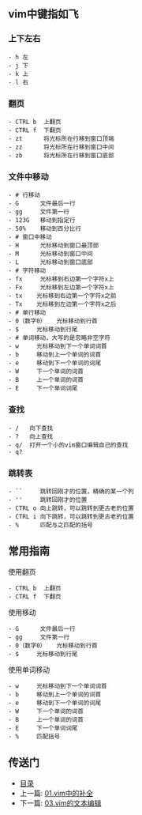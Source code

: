 ## vim中键指如飞

### 上下左右

```
- h 左
- j 下
- k 上
- l 右
```

### 翻页

```
- CTRL b  上翻页
- CTRL f  下翻页
- zt      将光标所在行移到窗口顶端
- zz      将光标所在行移到窗口中间
- zb      将光标所在行移到窗口底部
```

### 文件中移动

```
- # 行移动
- G      文件最后一行
- gg     文件第一行
- 123G   移动到指定行
- 50%    移动到百分比行
- # 窗口中移动
- H      光标移动到窗口最顶部
- M      光标移动到窗口中间
- L      光标移动到窗口底部
- # 字符移动
- fx     光标移到右边第一个字符x上
- Fx     光标移到左边第一个字符x上
- tx    光标移到右边第一个字符x之前
- Tx    光标移到左边第一个字符x之后
- # 单行移动
- 0（数字0）   光标移动到行首
- $     光标移动到行尾
- # 单词移动，大写的是忽略非空字符
- w     光标移动到下一个单词词首
- b     移动到上一个单词的词首
- e     移动到下一个单词的词尾
- W     下一个单词的词首
- B     上一个单词的词首
- E     下一个单词词尾
```

### 查找

```
- /   向下查找
- ?   向上查找
- q/  打开一个小的vim窗口编辑自己的查找
- q?
```

### 跳转表

```
- ``     跳转回刚才的位置，精确的某一个列
- ''     跳转回刚才的位置
- CTRL o 向上跳转，可以跳转到更古老的位置
- CTRL i 向下跳转，可以跳转到更古老的位置
- %      匹配与之匹配的括号
```

## 常用指南

使用翻页

```
- CTRL b  上翻页
- CTRL f  下翻页
```

使用移动

```
- G      文件最后一行
- gg     文件第一行
- 0（数字0）   光标移动到行首
- $     光标移动到行尾
```

使用单词移动

```
- w     光标移动到下一个单词词首
- b     移动到上一个单词的词首
- e     移动到下一个单词的词尾
- W     下一个单词的词首
- B     上一个单词的词首
- E     下一个单词词尾
- %     匹配括号
```

## 传送门

- [目录](directory.md)
- 上一篇: [01.vim中的补全](01.vim中的补全.md)
- 下一篇: [03.vim的文本编辑](03.vim的文本编辑.md)
